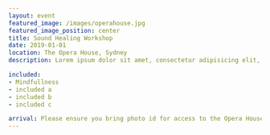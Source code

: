 ```yaml
---
layout: event
featured_image: /images/operahouse.jpg
featured_image_position: center
title: Sound Healing Workshop
date: 2019-01-01
location: The Opera House, Sydney
description: Lorem ipsum dolor sit amet, consectetur adipisicing elit, sed do eiusmod tempor incididunt ut labore et dolore magna aliqua. Ut enim ad minim veniam, quis nostrud exercitation ullamco laboris nisi ut aliquip ex ea commodo consequat.

included:
- Mindfullness
- included a
- included b
- included c

arrival: Please ensure you bring photo id for access to the Opera House
---
```


